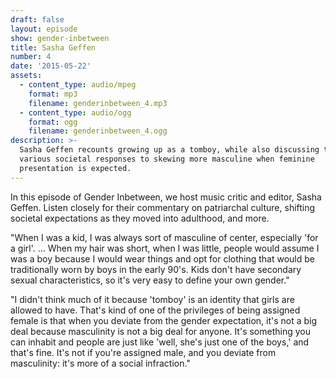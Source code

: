 ```yaml
---
draft: false
layout: episode
show: gender-inbetween
title: Sasha Geffen
number: 4
date: '2015-05-22'
assets:
  - content_type: audio/mpeg
    format: mp3
    filename: genderinbetween_4.mp3
  - content_type: audio/ogg
    format: ogg
    filename: genderinbetween_4.ogg
description: >-
  Sasha Geffen recounts growing up as a tomboy, while also discussing the
  various societal responses to skewing more masculine when feminine
  presentation is expected.
---
```

In this episode of Gender Inbetween, we host music critic and editor, Sasha Geffen. Listen closely for their commentary on patriarchal culture, shifting societal expectations as they moved into adulthood, and more.

"When I was a kid, I was always sort of masculine of center, especially 'for a girl'. ... When my hair was short, when I was little, people would assume I was a boy because I would wear things and opt for clothing that would be traditionally worn by boys in the early 90's. Kids don't have secondary sexual characteristics, so it's very easy to define your own gender."

"I didn't think much of it because 'tomboy' is an identity that girls are allowed to have. That's kind of one of the privileges of being assigned female is that when you deviate from the gender expectation, it's not a big deal because masculinity is not a big deal for anyone. It's something you can inhabit and people are just like 'well, she's just one of the boys,' and that's fine. It's not if you're assigned male, and you deviate from masculinity: it's more of a social infraction."